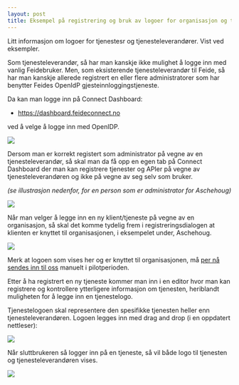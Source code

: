 ```yaml
---
layout: post
title: Eksempel på registrering og bruk av logoer for organisasjon og tjeneste
---
```


Litt informasjon om logoer for tjenestesr og tjenesteleverandører. Vist ved eksempler.




<!--MORE-->



Som tjenesteleverandør, så har man kanskje ikke mulighet å logge inn med vanlig Feidebruker. Men, som eksisterende tjenesteleverandør til Feide, så har man kanskje allerede registrert en eller flere administratorer som har benytter Feides OpenIdP gjesteinnloggingstjeneste.

Da kan man logge inn på Connect Dashboard:

* <https://dashboard.feideconnect.no>

ved å velge å logge inn med OpenIDP.


<img src="http://clippings.erlang.no/ZZ1171E230.jpg" class="thumbnail img-responsive">


Dersom man er korrekt registert som administrator på vegne av en tjenesteleverandør, så skal man da få opp en egen tab på Connect Dashboard der man kan registrere tjenester og APIer på vegne av tjenesteleverandøren og ikke på vegne av seg selv som bruker. 

*(se illustrasjon nedenfor, for en person som er administrator for Aschehoug)*


<img src="http://clippings.erlang.no/ZZ5795DDAF.jpg" class="thumbnail img-responsive">


Når man velger å legge inn en ny klient/tjeneste på vegne av en organisasjon, så skal det komme tydelig frem i registreringsdialogen at klienten er knyttet til organisasjonen, i eksempelet under, Aschehoug.


<img src="http://clippings.erlang.no/ZZ5C4C9C36.jpg" class="thumbnail img-responsive">


Merk at logoen som vises her og er knyttet til organisasjonen, må [per nå sendes inn til oss](mailto:andreas.solberg@uninett.no) manuelt i pilotperioden.

Etter å ha registrert en ny tjeneste kommer man inn i en editor hvor man kan registrere og kontrollere ytterligere informasjon om tjenesten, heriblandt muligheten for å legge inn en tjenestelogo.

Tjenestelogoen skal representere den spesifikke tjenesten heller enn tjenesteleverandøren. Logoen legges inn med drag and drop (i en oppdatert nettleser):


<img src="http://clippings.erlang.no/ZZ6ADF5377.jpg" class="thumbnail img-responsive">


Når sluttbrukeren så logger inn på en tjeneste, så vil både logo til tjenesten og tjenesteleverandøren vises.


<img src="http://clippings.erlang.no/ZZ1AAA55A2.jpg" class="thumbnail img-responsive">
